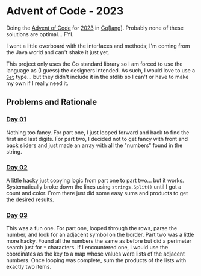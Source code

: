 # Advent of Code - 2023
Doing the [Advent of Code](https://adventofcode.com/) for [2023](https://adventofcode.com/2023/) in [Go\[lang\]](https://go.dev/).
Probably none of these solutions are optimal... FYI.

I went a little overboard with the interfaces and methods; I'm coming from the Java world and can't shake it just yet.

This project only uses the Go standard library so I am forced to use the language as (I guess) the designers intended.
As such, I would love to use a [`Set`](https://pkg.go.dev/github.com/deckarep/golang-set)
type... but they didn't include it in the stdlib so I can't or have to make my own if I really need it.

## Problems and Rationale

### [Day 01](solution/days/day01.go)
Nothing too fancy.
For part one, I just looped forward and back to find the first and last digits.
For part two, I decided not to get fancy with front and back sliders and just made an array with all the "numbers" found in the string.

### [Day 02](solution/days/day02.go)
A little hacky just copying logic from part one to part two... but it works.
Systematically broke down the lines using `strings.Split()` until I got a count and color.
From there just did some easy sums and products to get the desired results.

### [Day 03](solution/days/day03.go)
This was a fun one.
For part one, looped through the rows, parse the number, and look for an adjacent symbol on the border.
Part two was a little more hacky.
Found all the numbers the same as before but did a perimeter search just for `*` characters.
If I encountered one, I would use the coordinates as the key to a map whose values were lists of the adjacent numbers.
Once looping was complete, sum the products of the lists with exactly two items.
